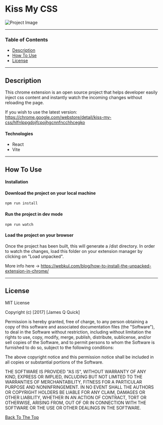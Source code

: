 # Kiss My CSS

![Project Image](https://lh3.googleusercontent.com/kyEeS0DWdDk8vUD6WLt3IhLW_bcio94XdPzRU05aDJP6Z_W2GngIUGBTYfGWrR4UFj-ysaQTZppMDu16gqiVyXXs=w128-h128-e365-rj-sc0x00ffffff)

---

### Table of Contents

- [Description](#description)
- [How To Use](#how-to-use)
- [License](#license)

---

## Description

This chrome extension is an open source project that helps developer easily inject css content and instantly
watch the incoming changes without reloading the page.

If you wish to use the latest version:
https://chrome.google.com/webstore/detail/kiss-my-css/hlfnlppgdojfcpojhgcnnfncchhcegko

#### Technologies

- React
- Vite

---

## How To Use

#### Installation

#### Download the project on your local machine

```
npm run install
```

#### Run the project in dev mode

```
npm run watch
```

#### Load the project on your browser

Once the project has been built, this will generate a /dist directory. In order to watch the changes,
load this folder on your extension manager by clicking on "Load unpacked".

More info here -> https://webkul.com/blog/how-to-install-the-unpacked-extension-in-chrome/

---

## License

MIT License

Copyright (c) [2017] [James Q Quick]

Permission is hereby granted, free of charge, to any person obtaining a copy
of this software and associated documentation files (the "Software"), to deal
in the Software without restriction, including without limitation the rights
to use, copy, modify, merge, publish, distribute, sublicense, and/or sell
copies of the Software, and to permit persons to whom the Software is
furnished to do so, subject to the following conditions:

The above copyright notice and this permission notice shall be included in all
copies or substantial portions of the Software.

THE SOFTWARE IS PROVIDED "AS IS", WITHOUT WARRANTY OF ANY KIND, EXPRESS OR
IMPLIED, INCLUDING BUT NOT LIMITED TO THE WARRANTIES OF MERCHANTABILITY,
FITNESS FOR A PARTICULAR PURPOSE AND NONINFRINGEMENT. IN NO EVENT SHALL THE
AUTHORS OR COPYRIGHT HOLDERS BE LIABLE FOR ANY CLAIM, DAMAGES OR OTHER
LIABILITY, WHETHER IN AN ACTION OF CONTRACT, TORT OR OTHERWISE, ARISING FROM,
OUT OF OR IN CONNECTION WITH THE SOFTWARE OR THE USE OR OTHER DEALINGS IN THE
SOFTWARE.

[Back To The Top](#kiss-my-css)
